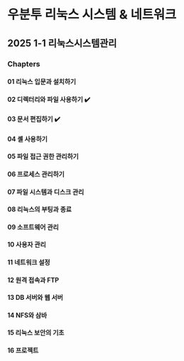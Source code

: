 우분투 리눅스 시스템 & 네트워크
=================================
2025 1-1 리눅스시스템관리
---------------------------------

### Chapters
#### 01 리눅스 입문과 설치하기
#### 02 디렉터리와 파일 사용하기 ✔️
#### 03 문서 편집하기 ✔️
#### 04 셸 사용하기
#### 05 파일 접근 권한 관리하기
#### 06 프로세스 관리하기
#### 07 파일 시스템과 디스크 관리
#### 08 리눅스의 부팅과 종료
#### 09 소프트웨어 관리
#### 10 사용자 관리
#### 11 네트워크 설정
#### 12 원격 접속과 FTP
#### 13 DB 서버와 웹 서버
#### 14 NFS와 삼바
#### 15 리눅스 보안의 기초
#### 16 프로젝트
